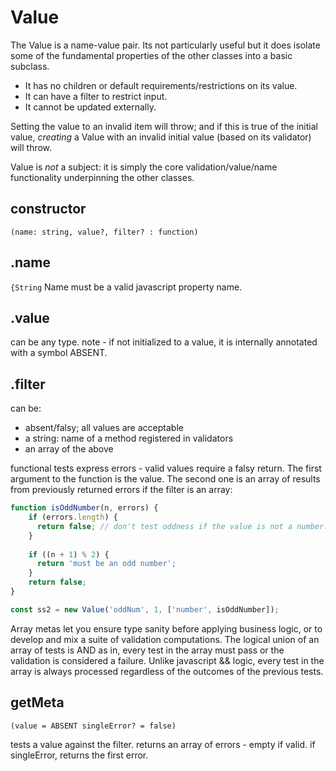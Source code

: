 # Value

The Value is a name-value pair. Its not particularly useful but it does isolate some of the fundamental
properties of the other classes into a basic subclass. 

* It has no children or default requirements/restrictions on its value. 
* It can have a filter to restrict input. 
* It cannot be updated externally. 

Setting the value to an invalid item will throw; and if this is true of the initial value,
*creating* a Value with an invalid initial value (based on its validator) will throw. 

Value is *not* a subject: it is simply the core validation/value/name functionality underpinning
the other classes. 

## constructor
`(name: string, value?, filter? : function)`

## .name 
`{String`
Name must be a valid javascript property name. 

## .value
can be any type. note - if not initialized to a value, it is internally
annotated with a symbol ABSENT. 

## .filter
can be:
* absent/falsy; all values are acceptable
* a string: name of a method registered in validators
* an array of the above

functional tests express errors - valid values require a falsy return. 
The first argument to the function is the value. The second one is an array
of results from previously returned errors if the filter is an array:

```javascript
function isOddNumber(n, errors) {
    if (errors.length) {
      return false; // don't test oddness if the value is not a number.
    }
    
    if ((n + 1) % 2) {
      return 'must be an odd number';
    }
    return false;
}

const ss2 = new Value('oddNum', 1, ['number', isOddNumber]);
```

Array metas let you ensure type sanity before applying business logic, or to 
develop and mix a suite of validation computations. The logical union of an array
of tests is AND as in, every test in the array must pass or the validation is 
considered a failure. Unlike javascript && logic, every test in the array is always
processed regardless of the outcomes of the previous tests. 

## getMeta
`(value = ABSENT singleError? = false)`

tests a value against the filter. returns an array of errors - empty if valid. 
if singleError, returns the first error. 
